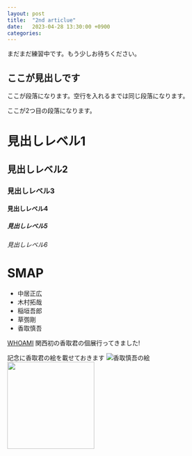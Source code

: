 ```yaml
---
layout: post
title:  "2nd articlue"
date:   2023-04-28 13:30:00 +0900
categories: 
---
```

まだまだ練習中です。もう少しお待ちください。

## ここが見出しです
ここが段落になります。空行を入れるまでは同じ段落になります。

ここが2つ目の段落になります。

# 見出しレベル1
## 見出しレベル2
### 見出しレベル3
#### 見出しレベル4
##### 見出しレベル5
###### 見出しレベル6

# SMAP
- 中居正広
- 木村拓哉
- 稲垣吾郎
- 草彅剛
- 香取慎吾

[WHOAMI](https://www.whoamitour.jp/index.html)
関西初の香取君の個展行ってきました!

記念に香取君の絵を載せておきます
![香取慎吾の絵](/assets/images/IMG20230406212845.jpg)
<img src="/assets/images/IMG20230406212845.jpg" style="width: 200px; height: auto;">